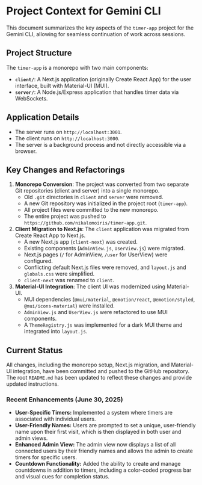 # Project Context for Gemini CLI

This document summarizes the key aspects of the `timer-app` project for the Gemini CLI, allowing for seamless continuation of work across sessions.

## Project Structure
The `timer-app` is a monorepo with two main components:
- **`client/`**: A Next.js application (originally Create React App) for the user interface, built with Material-UI (MUI).
- **`server/`**: A Node.js/Express application that handles timer data via WebSockets.

## Application Details
- The server runs on `http://localhost:3001`.
- The client runs on `http://localhost:3000`.
- The server is a background process and not directly accessible via a browser.

## Key Changes and Refactorings
1.  **Monorepo Conversion**: The project was converted from two separate Git repositories (client and server) into a single monorepo.
    -   Old `.git` directories in `client` and `server` were removed.
    -   A new Git repository was initialized in the project root (`timer-app`).
    -   All project files were committed to the new monorepo.
    -   The entire project was pushed to `https://github.com/nikalomoiris/timer-app.git`.
2.  **Client Migration to Next.js**: The `client` application was migrated from Create React App to Next.js.
    -   A new Next.js app (`client-next`) was created.
    -   Existing components (`AdminView.js`, `UserView.js`) were migrated.
    -   Next.js pages (`/` for AdminView, `/user` for UserView) were configured.
    -   Conflicting default Next.js files were removed, and `layout.js` and `globals.css` were simplified.
    -   `client-next` was renamed to `client`.
3.  **Material-UI Integration**: The client UI was modernized using Material-UI.
    -   MUI dependencies (`@mui/material`, `@emotion/react`, `@emotion/styled`, `@mui/icons-material`) were installed.
    -   `AdminView.js` and `UserView.js` were refactored to use MUI components.
    -   A `ThemeRegistry.js` was implemented for a dark MUI theme and integrated into `layout.js`.

## Current Status
All changes, including the monorepo setup, Next.js migration, and Material-UI integration, have been committed and pushed to the GitHub repository. The root `README.md` has been updated to reflect these changes and provide updated instructions.

### Recent Enhancements (June 30, 2025)
- **User-Specific Timers:** Implemented a system where timers are associated with individual users.
- **User-Friendly Names:** Users are prompted to set a unique, user-friendly name upon their first visit, which is then displayed in both user and admin views.
- **Enhanced Admin View:** The admin view now displays a list of all connected users by their friendly names and allows the admin to create timers for specific users.
- **Countdown Functionality:** Added the ability to create and manage countdowns in addition to timers, including a color-coded progress bar and visual cues for completion status.
